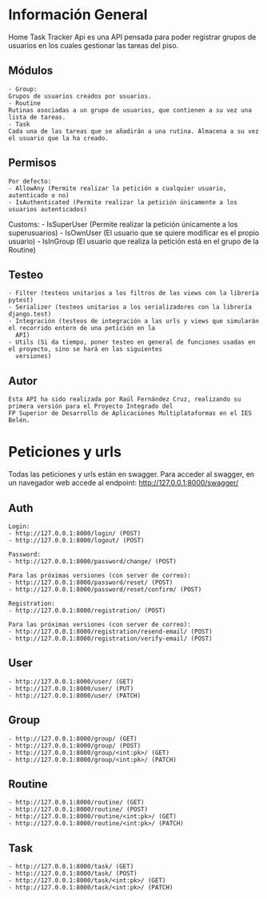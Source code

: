 # Información General

Home Task Tracker Api es una API pensada para poder registrar grupos de usuarios en los cuales gestionar las tareas del
piso.

## Módulos

    - Group: 
    Grupos de usuarios creados por usuarios. 
    - Routine
    Rutinas asociadas a un grupo de usuarios, que contienen a su vez una lista de tareas.
    - Task
    Cada una de las tareas que se añadirán a una rutina. Almacena a su vez el usuario que la ha creado.

## Permisos

    Por defecto:
    - AllowAny (Permite realizar la petición a cualquier usuario, autenticado o no)
    - IsAuthenticated (Permite realizar la petición únicamente a los usuarios autenticados)
[//]: # (Ver si es estrictamente necesario el permiso IsOwnUser)
    Customs:
    - IsSuperUser (Permite realizar la petición únicamente a los superusuarios)
    - IsOwnUser (El usuario que se quiere modificar es el propio usuario)
    - IsInGroup (El usuario que realiza la petición está en el grupo de la Routine)

## Testeo

    - Filter (testeos unitarios a los filtros de las views con la librería pytest)
    - Serializer (testeos unitarios a los serializadores con la librería django.test)
    - Integración (testeos de integración a las urls y views que simularán el recorrido entero de una petición en la
      API)
    - Utils (Si da tiempo, poner testeo en general de funciones usadas en el proyecto, sino se hará en las siguientes
      versiones)

## Autor

    Esta API ha sido realizada por Raúl Fernández Cruz, realizando su primera versión para el Proyecto Integrado del
    FP Superior de Desarrollo de Aplicaciones Multiplataformas en el IES Belén.


# Peticiones y urls

Todas las peticiones y urls están en swagger.
Para acceder al swagger, en un navegador web accede al endpoint: http://127.0.0.1:8000/swagger/

## Auth

    Login:
    - http://127.0.0.1:8000/login/ (POST)
    - http://127.0.0.1:8000/logout/ (POST)
    
    Password:
    - http://127.0.0.1:8000/password/change/ (POST)
    
    Para las próximas versiones (con server de correo):
    - http://127.0.0.1:8000/password/reset/ (POST)
    - http://127.0.0.1:8000/password/reset/confirm/ (POST)
    
    Registration:
    - http://127.0.0.1:8000/registration/ (POST)

    Para las próximas versiones (con server de correo):
    - http://127.0.0.1:8000/registration/resend-email/ (POST)
    - http://127.0.0.1:8000/registration/verify-email/ (POST)

## User

    - http://127.0.0.1:8000/user/ (GET)
    - http://127.0.0.1:8000/user/ (PUT)
    - http://127.0.0.1:8000/user/ (PATCH)


## Group

    - http://127.0.0.1:8000/group/ (GET)
    - http://127.0.0.1:8000/group/ (POST)
    - http://127.0.0.1:8000/group/<int:pk>/ (GET)
    - http://127.0.0.1:8000/group/<int:pk>/ (PATCH)

## Routine

    - http://127.0.0.1:8000/routine/ (GET)
    - http://127.0.0.1:8000/routine/ (POST)
    - http://127.0.0.1:8000/routine/<int:pk>/ (GET)
    - http://127.0.0.1:8000/routine/<int:pk>/ (PATCH)


## Task

    - http://127.0.0.1:8000/task/ (GET)
    - http://127.0.0.1:8000/task/ (POST)
    - http://127.0.0.1:8000/task/<int:pk>/ (GET)
    - http://127.0.0.1:8000/task/<int:pk>/ (PATCH)
